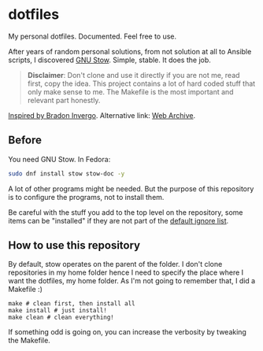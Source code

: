 # dotfiles

My personal dotfiles. Documented. Feel free to use.

After years of random personal solutions, from not solution at all to Ansible scripts, I discovered [GNU Stow](https://www.gnu.org/software/stow). Simple, stable. It does the job.

> __Disclaimer__: Don't clone and use it directly if you are not me, read first, copy the idea. This project contains a lot of hard coded stuff that only make sense to me. The Makefile is the most important and relevant part honestly.

[Inspired by Bradon Invergo](https://brandon.invergo.net/news/2012-05-26-using-gnu-stow-to-manage-your-dotfiles.html). Alternative link: [Web Archive](https://web.archive.org/web/20230122011733/https://brandon.invergo.net/news/2012-05-26-using-gnu-stow-to-manage-your-dotfiles.html).

## Before

You need GNU Stow. In Fedora:

```bash
sudo dnf install stow stow-doc -y
```

A lot of other programs might be needed. But the purpose of this repository is to configure the programs, not to install them.

Be careful with the stuff you add to the top level on the repository, some items can be "installed" if they are not part of the [default ignore list](https://www.gnu.org/software/stow/manual/html_node/Types-And-Syntax-Of-Ignore-Lists.html).

## How to use this repository

By default, stow operates on the parent of the folder. I don't clone repositories in my home folder hence I need to specify the place where I want the dotfiles, my home folder.
As I'm not going to remember that, I did a Makefile :)

```
make # clean first, then install all
make install # just install!
make clean # clean everything!
```

If something odd is going on, you can increase the verbosity by tweaking the Makefile.
